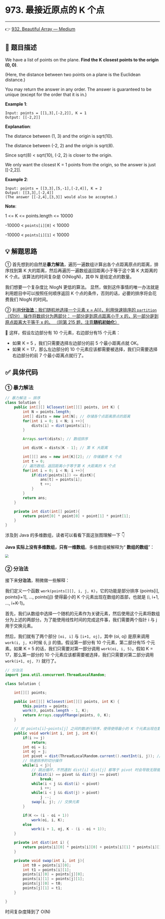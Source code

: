 # 973. 最接近原点的 K 个点

---

👉 [932. Beautiful Array — Medium](https://leetcode-cn.com/problems/beautiful-array/)

## 📜 题目描述

We have a list of points on the plane.  **Find the K closest points to the origin (0, 0)**.

(Here, the distance between two points on a plane is the Euclidean distance.)

You may return the answer in any order.  The answer is guaranteed to be unique (except for the order that it is in.)

**Example 1**:

```
Input: points = [[1,3],[-2,2]], K = 1
Output: [[-2,2]]
```

**Explanation**: 

The distance between (1, 3) and the origin is sqrt(10).

The distance between (-2, 2) and the origin is sqrt(8).

Since sqrt(8) < sqrt(10), (-2, 2) is closer to the origin.

We only want the closest K = 1 points from the origin, so the answer is just [[-2,2]].

**Example 2**:

```
Input: points = [[3,3],[5,-1],[-2,4]], K = 2
Output: [[3,3],[-2,4]]
(The answer [[-2,4],[3,3]] would also be accepted.)
```

**Note**:

1 <= K <= points.length <= 10000

-10000 < `points[i][0]` < 10000

-10000 < `points[i][1]` < 10000



## 💡 解题思路

① 首先想到的自然是**暴力解法**，遍历一遍数组计算出各个点距离原点的距离，排序找到第 K 大的距离，然后再遍历一遍数组返回距离小于等于这个第 K 大距离的 K 个点。该算法的时间复杂是 O(NlogN)，其中 N 是给定点的数量。

我们想要一个复杂度比 NlogN 更低的算法。 显然，做到这件事情的唯一办法就是利用题目中可以按照任何顺序返回 K 个点的条件，否则的话，必要的排序将会花费我们 NlogN 的时间。

② <u>利用**分治法**：我们随机地选择一个元素 x = A[i]，利用快速排序的 `partition`（切分） 操作将数组分为两部分： 一部分是到原点距离小于 x 的，另一部分是到原点距离大于等于 x 的。 （同第 215 题，注意**随机初始化**）</u>

💬 这样，假设左边部分有 10 个元素，右边部分有15 个元素：

- 如果 K = 5 ，我们只需要选择左边部分的前 5 个最小距离点就 OK。
- 如果 K = 17，那么左边部分的 10 个元素应该都需要被选择，我们只需要选择右边部分的前 7 个最小距离点就行了。

## ✅ 具体代码

### ① 暴力解法

```java
// 暴力解法 — 排序
class Solution {
    public int[][] kClosest(int[][] points, int K) {
        int N = points.length;
        int[] dists = new int[N]; // 存储各个点距离原点的距离
        for(int i = 0; i < N; i ++){
            dists[i] = dist(points[i]); 
        }

        Arrays.sort(dists); // 数组排序

        int distK = dists[K - 1]; // 第 K 大距离

        int[][] ans = new int[K][2]; // 存储最终 K 个点
        int t = 0;
        // 遍历数组，返回距离小于等于第 K 大距离的 K 个点
        for(int i = 0; i < N; i ++){
            if(dist(points[i]) <= distK){
                ans[t] = points[i];
                t ++;
            }
        }
        return ans;
    }

    private int dist(int[] point){
        return point[0] * point[0] + point[1] * point[1];
    }
}
```

涉及到 Java 的多维数组，读者可以看看下面这张图理解一下 👇

**Java 实际上没有多维数组，只有一维数组**。多维数组被解释为“ **数组的数组**”：

<img src="https://gitee.com/veal98/images/raw/master/img/20200617153937.png" style="zoom: 67%;" />

### ② 分治法

接下来**分治法**，稍微做一些解释：

我们定义一个函数 `work(points[][], i, j, K)`，它的功能是部分排序 (points[i], points[i+1], ..., points[j]) 使得最小的 K 个元素出现在数组的首部，也就是 (i, i+1, ..., i+K-1)。

首先，我们从数组中选择一个随机的元素作为关键元素，然后使用这个元素将数组分为上述的两部分。为了能使用线性时间的完成这件事，我们需要两个指针 i 与 j 用于交换元素。

然后，我们就有了两个部分 `[oi, i]` 与 `[i+1, oj]`，其中 (oi, oj) 是原来调用` work(i, j, K) `时候 (i, j) 的值。假设第一部分有 10 个元素，第二部分有15 个元素。如果 K = 5 的话，我们只需要对第一部分调用 `work(oi, i, 5)`。假如 K = 17，那么第一部分的 10 个元素应该都需要被选择，我们只需要对第二部分调用 `work(i+1, oj, 7)` 就行了。

```java
// 分治法
import java.util.concurrent.ThreadLocalRandom;

class Solution {

    int[][] points;

    public int[][] kClosest(int[][] points, int K) {
        this.points = points;
        work(0, points.length - 1, K);
        return Arrays.copyOfRange(points, 0, K);
    }

    // 对 points[i]~points[j] 之间的数进行排序，使得使得最小的 K 个元素出现在数组的首部
    public void work(int i, int j, int K){
        if(i >= j)
            return;
        int oi = i;
        int oj = j;
        int pivot = dist(ThreadLocalRandom.current().nextInt(i, j)); // 在数组中随机选择一个距离
        // 快速排序的切分操作
        while(i < j){
            // 跳出循环，不然遇到 dist[i] dist[j] 都等于 pivot 时会导致无限循环
            if(dist(i) == pivot && dist(j) == pivot)
                break;
            while(i < j && dist(i) < pivot)
                i ++;
            while(i < j && dist(j) > pivot)
                j --;
            swap(i, j); // 交换元素
        }

        if(K <= (i - oi + 1))
            work(oi, i, K);
        else
            work(i + 1, oj, K - (i - oi + 1));
    }

    private int dist(int i) {
        return points[i][0] * points[i][0] + points[i][1] * points[i][1];
    }

    private void swap(int i, int j){
        int t0 = points[i][0];
        int t1 = points[i][1];
        points[i][0] = points[j][0];
        points[i][1] = points[j][1];
        points[j][0] = t0;
        points[j][1] = t1;
    }

}
```

时间复杂度降到了 O(N)